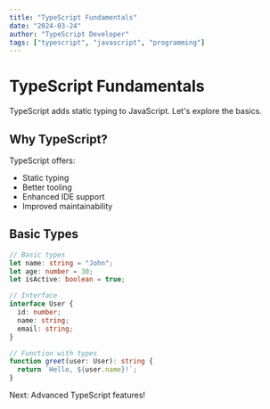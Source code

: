 ```yaml
---
title: "TypeScript Fundamentals"
date: "2024-03-24"
author: "TypeScript Developer"
tags: ["typescript", "javascript", "programming"]
---
```


# TypeScript Fundamentals

TypeScript adds static typing to JavaScript. Let's explore the basics.

## Why TypeScript?

TypeScript offers:
- Static typing
- Better tooling
- Enhanced IDE support
- Improved maintainability

## Basic Types

```typescript
// Basic types
let name: string = "John";
let age: number = 30;
let isActive: boolean = true;

// Interface
interface User {
  id: number;
  name: string;
  email: string;
}

// Function with types
function greet(user: User): string {
  return `Hello, ${user.name}!`;
}
```

Next: Advanced TypeScript features!